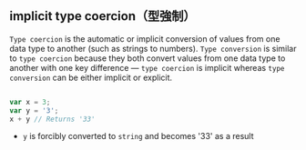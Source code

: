 ## implicit type coercion（型強制）

`Type coercion` is the automatic or implicit conversion of values from one data type to another (such as strings to numbers). 
`Type conversion` is similar to `type coercion` because they both convert values from one data type to another with one key difference — `type coercion` is implicit whereas `type conversion` can be either implicit or explicit.

``` js

var x = 3;
var y = '3';
x + y // Returns '33'

```

* `y` is forcibly converted to `string` and becomes '33' as a result